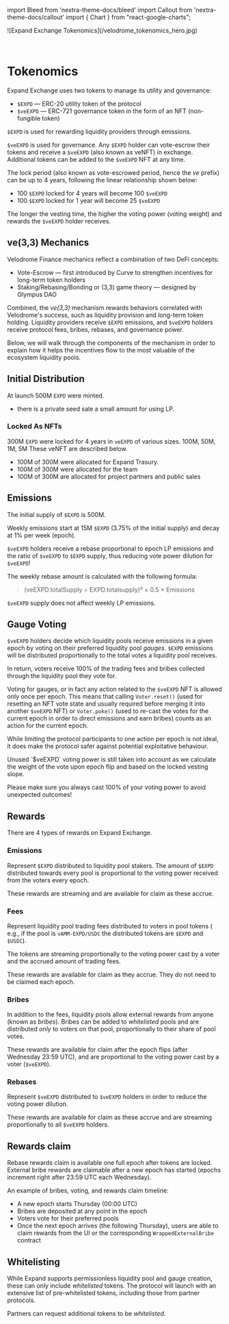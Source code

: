 import Bleed from 'nextra-theme-docs/bleed'
import Callout from 'nextra-theme-docs/callout'
import { Chart } from "react-google-charts";

<Bleed>
  ![Expand Exchange Tokenomics](/velodrome_tokenomics_hero.jpg)
</Bleed>

&nbsp;

# Tokenomics

Expand Exchange uses two tokens to manage its utility and governance:

 * `$EXPD` &mdash; ERC-20 utility token of the protocol
 * `$veEXPD` &mdash; ERC-721 governance token in the form of an NFT
   (non-fungible token)

`$EXPD` is used for rewarding liquidity providers through emissions.

`$veEXPD` is used for governance. Any `$EXPD` holder can vote-escrow their tokens and
receive a `$veEXPD` (also known as veNFT) in exchange. Additional tokens can be
added to the `$veEXPD` NFT at any time.

The lock period (also known as vote-escrowed period, hence the _ve_ prefix) can be up
to 4 years, following the linear relationship shown below:
 * 100 `$EXPD` locked for 4 years will become 100 `$veEXPD`
 * 100 `$EXPD` locked for 1 year will become 25 `$veEXPD`

The longer the vesting time, the higher the voting power (voting weight) and
rewards the `$veEXPD` holder receives.

## ve(3,3) Mechanics

Velodrome Finance mechanics reflect a combination of two DeFi concepts:
 * Vote-Escrow &mdash; first introduced by Curve to strengthen incentives for long-term token holders
 * Staking/Rebasing/Bonding or (3,3) game theory &mdash; designed by Olympus DAO

Combined, the _ve(3,3)_ mechanism rewards behaviors correlated with Velodrome's success, such as
liquidity provision and long-term token holding. Liquidity providers receive `$EXPD` emissions,
and `$veEXPD` holders receive protocol fees, bribes, rebases, and governance power.

Below, we will walk through the components of the mechanism in order to
explain how it helps the incentives flow to the most valuable of the ecosystem
liquidity pools.

## Initial Distribution

At launch 500M `EXPD` were minted. 
* there is a private seed sale a small amount for using LP.
### Locked As NFTs
300M `EXPD` were locked for 4 years in `veEXPD` of various sizes. 100M, 50M, 1M, 5M These veNFT are described below. 
* 100M of 300M were allocated for Expand Trasury.
* 100M of 300M were allocated for the team
* 100M of 300M are allocated for project partners and public sales

<Bleed>
  <Chart
    chartType="PieChart"
    data={[
      [ "Receivers", "Amount" ],
      [ "Protocol Owned NFTs", 100 ],
      [ "Expand Team NFTs", 100],
      [ "Partner Protocol/DAOs NFTs", 100],
      [ "Team Controlled Initial Liquidity", 10],
      [ "Protocol FLOW Fund", 490]
    ]}
    options={{
      title: "FLOW Distribution (M)",
      backgroundColor: '#111111',
      colors: ['#58FF33', '#43CD24', '#37A220', '#297818', '#CCFF2C', '#367A2B' ],
      legend: {textStyle: {color: 'white' }},
      pieHole: 0.4,
      titleTextStyle: { color: 'white' },
    }}
    width={"100%"}
    height={"600px"}
  />
</Bleed>

## Emissions

The initial supply of `$EXPD` is 500M.

Weekly emissions start at 15M `$EXPD` (3.75% of the initial supply)
and decay at 1% per week (epoch).

`$veEXPD` holders receive a rebase proportional to epoch LP emissions
and the ratio of `$veEXPD` to `$EXPD` supply, thus reducing vote power
dilution for `$veEXPD`!

The weekly rebase amount is calculated with the following formula:
> (veEXPD.totalSupply ÷ EXPD.totalsupply)³ × 0.5 × Emissions

`$veEXPD` supply does not affect weekly LP emissions.

## Gauge Voting

`$veEXPD` holders decide which liquidity pools receive emissions in a given epoch by
voting on their preferred liquidity pool _gauges_. `$EXPD` emissions will be distributed
proportionally to the total votes a liquidity pool receives.

In return, voters receive 100% of the trading fees and bribes collected through the
liquidity pool they vote for. 

Voting for gauges, or in fact any action related to the `$veEXPD` NFT is
allowed only once per epoch. This means that calling `Voter.reset()` (used for
resetting an NFT vote state and usually required before merging it into another
`$veEXPD` NFT) or `Voter.poke()` (used to re-cast the votes for the current epoch in
order to direct emissions and earn bribes) counts as an action for the current
epoch.

While limiting the protocol participants to one action per epoch is not ideal,
it does make the protocol safer against potential exploitative behaviour.

<Callout>
  Unused `$veEXPD` voting power is still taken into account as we calculate the
  weight of the vote upon epoch flip and based on the locked vesting slope.

  Please make sure you always cast 100% of your voting power to avoid
  unexpected outcomes!
</Callout>


## Rewards

There are 4 types of rewards on Expand Exchange.

### Emissions

Represent `$EXPD` distributed to liquidity pool stakers. The amount of
`$EXPD` distributed towards every pool is proportional to the voting power
received from the voters every epoch.

These rewards are streaming and are available for claim as these accrue.

### Fees

Represent liquidity pool trading fees distributed to voters in pool tokens (
e.g., if the pool is `vAMM-EXPD/USDC` the distributed tokens are `$EXPD` and
`$USDC`).

The tokens are streaming proportionally to the voting power cast by a voter and
the accrued amount of trading fees.

These rewards are available for claim as they accrue. They do not need to be claimed each epoch.

### Bribes

In addition to the fees, liquidity pools allow external rewards from anyone
(known as _bribes_). Bribes can be added to _whitelisted_ pools and are distributed 
_only_ to voters on that pool, proportionally to their share of pool votes.

These rewards are available for claim after the epoch flips 
(after Wednesday 23:59 UTC), and are proportional to the voting power cast by a
voter (`$veEXPD`).

### Rebases

Represent `$veEXPD` distributed to `$veEXPD` holders in order to reduce the
voting power dilution.

These rewards are available for claim as these accrue and are streaming
proportionally to all `$veEXPD` holders.

## Rewards claim

Rebase rewards claim is available one full epoch after tokens are locked.
External bribe rewards are claimable after a new epoch has started (epochs increment right after 23:59 UTC each Wednesday).

An example of bribes, voting, and rewards claim timeline:
 * A new epoch starts Thursday (00:00 UTC)
 * Bribes are deposited at any point in the epoch
 * Voters vote for their preferred pools
 * Once the next epoch arrives (the following Thursday), users are able to claim rewards from the UI or the corresponding `WrappedExternalBribe` contract
 
## Whitelisting

While Expand supports permissionless liquidity pool and gauge creation, these can
only include _whitelisted_ tokens. The protocol will launch with an extensive list of
pre-whitelisted tokens, including those from partner protocols.

Partners can request additional tokens to be _whitelisted_. 
